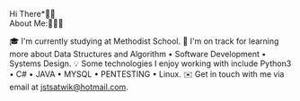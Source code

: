 Hi There*👨🏻‍  
 About Me:👨🏻‍💻 

🎓  I'm currently studying at Methodist School. 🌱  I'm on track for learning more about Data Structures and Algorithm • Software Development • Systems Design.
💡  Some technologies I enjoy working with include Python3 • C# • JAVA • MYSQL • PENTESTING • Linux.
✉️  Get in touch with me via email at jstsatwik@hotmail.com.
